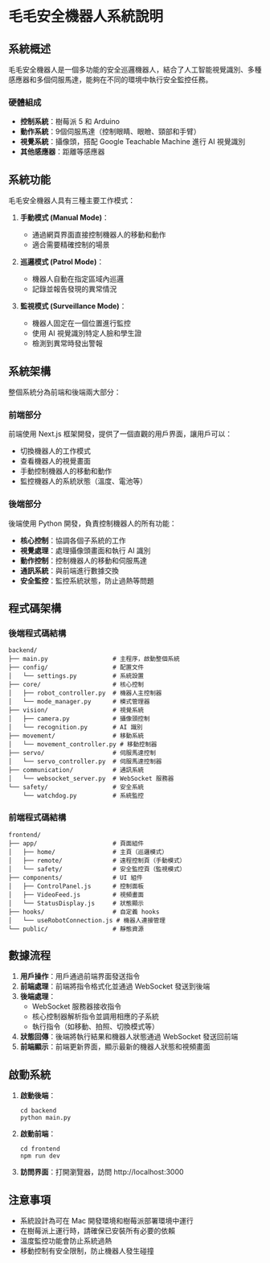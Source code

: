 # 毛毛安全機器人系統說明

## 系統概述

毛毛安全機器人是一個多功能的安全巡邏機器人，結合了人工智能視覺識別、多種感應器和多個伺服馬達，能夠在不同的環境中執行安全監控任務。

### 硬體組成

- **控制系統**：樹莓派 5 和 Arduino
- **動作系統**：9個伺服馬達（控制眼睛、眼瞼、頸部和手臂）
- **視覺系統**：攝像頭，搭配 Google Teachable Machine 進行 AI 視覺識別
- **其他感應器**：距離等感應器

## 系統功能

毛毛安全機器人具有三種主要工作模式：

1. **手動模式 (Manual Mode)**：
   - 通過網頁界面直接控制機器人的移動和動作
   - 適合需要精確控制的場景

2. **巡邏模式 (Patrol Mode)**：
   - 機器人自動在指定區域內巡邏
   - 記錄並報告發現的異常情況

3. **監視模式 (Surveillance Mode)**：
   - 機器人固定在一個位置進行監控
   - 使用 AI 視覺識別特定人臉和學生證
   - 檢測到異常時發出警報

## 系統架構

整個系統分為前端和後端兩大部分：

### 前端部分

前端使用 Next.js 框架開發，提供了一個直觀的用戶界面，讓用戶可以：

- 切換機器人的工作模式
- 查看機器人的視覺畫面
- 手動控制機器人的移動和動作
- 監控機器人的系統狀態（溫度、電池等）

### 後端部分

後端使用 Python 開發，負責控制機器人的所有功能：

- **核心控制**：協調各個子系統的工作
- **視覺處理**：處理攝像頭畫面和執行 AI 識別
- **動作控制**：控制機器人的移動和伺服馬達
- **通訊系統**：與前端進行數據交換
- **安全監控**：監控系統狀態，防止過熱等問題

## 程式碼架構

### 後端程式碼結構

```
backend/
├── main.py                  # 主程序，啟動整個系統
├── config/                  # 配置文件
│   └── settings.py          # 系統設置
├── core/                    # 核心控制
│   ├── robot_controller.py  # 機器人主控制器
│   └── mode_manager.py      # 模式管理器
├── vision/                  # 視覺系統
│   ├── camera.py            # 攝像頭控制
│   └── recognition.py       # AI 識別
├── movement/                # 移動系統
│   └── movement_controller.py # 移動控制器
├── servo/                   # 伺服馬達控制
│   └── servo_controller.py  # 伺服馬達控制器
├── communication/           # 通訊系統
│   └── websocket_server.py  # WebSocket 服務器
└── safety/                  # 安全系統
    └── watchdog.py          # 系統監控
```

### 前端程式碼結構

```
frontend/
├── app/                     # 頁面組件
│   ├── home/                # 主頁（巡邏模式）
│   ├── remote/              # 遠程控制頁（手動模式）
│   └── safety/              # 安全監控頁（監視模式）
├── components/              # UI 組件
│   ├── ControlPanel.js      # 控制面板
│   ├── VideoFeed.js         # 視頻畫面
│   └── StatusDisplay.js     # 狀態顯示
├── hooks/                   # 自定義 hooks
│   └── useRobotConnection.js # 機器人連接管理
└── public/                  # 靜態資源
```

## 數據流程

1. **用戶操作**：用戶通過前端界面發送指令
2. **前端處理**：前端將指令格式化並通過 WebSocket 發送到後端
3. **後端處理**：
   - WebSocket 服務器接收指令
   - 核心控制器解析指令並調用相應的子系統
   - 執行指令（如移動、拍照、切換模式等）
4. **狀態回傳**：後端將執行結果和機器人狀態通過 WebSocket 發送回前端
5. **前端顯示**：前端更新界面，顯示最新的機器人狀態和視頻畫面

## 啟動系統

1. **啟動後端**：
   ```
   cd backend
   python main.py
   ```

2. **啟動前端**：
   ```
   cd frontend
   npm run dev
   ```

3. **訪問界面**：打開瀏覽器，訪問 http://localhost:3000

## 注意事項

- 系統設計為可在 Mac 開發環境和樹莓派部署環境中運行
- 在樹莓派上運行時，請確保已安裝所有必要的依賴
- 溫度監控功能會防止系統過熱
- 移動控制有安全限制，防止機器人發生碰撞
